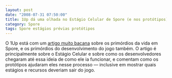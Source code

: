 ```yaml
---
layout: post
date: "2008-07-31 07:50:00"
title: 1Up dá uma olhada no Estágio Celular de Spore (e nos protótipos)
category: Spore
tags: Spore estágios prévias protótipos
---
```


O 1Up está com um [artigo muito bacana](http://www.1up.com/do/feature?cId=3169064) sobre os primórdios da vida em Spore, e os primórdios do desenvolvimento do jogo também. O artigo é principalmente sobre o Estágio Celular e sobre como os desenvolvedores chegaram até essa ideia de como ele ia funcionar, e comentam como os protótipos ajudaram eles nesse processo — inclusive em mostrar quais estágios e recursos deveriam sair do jogo.